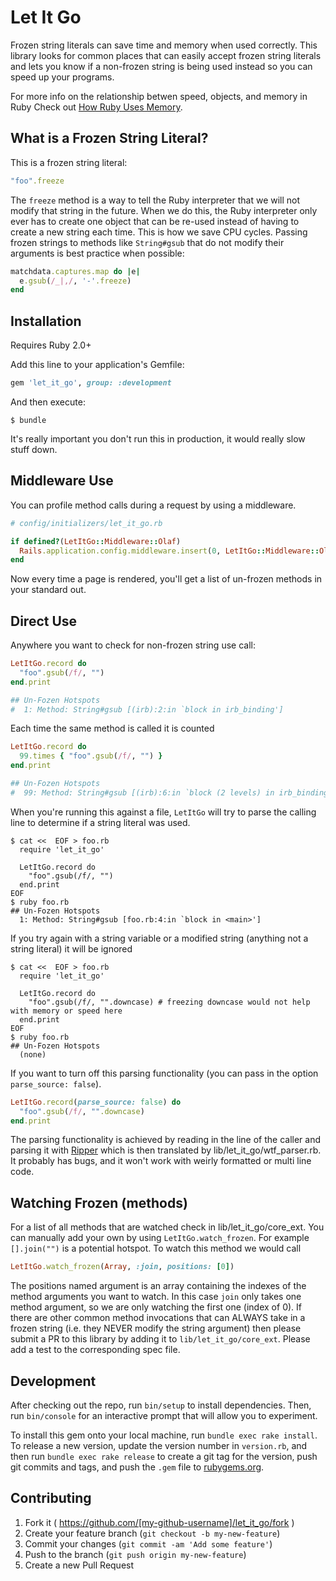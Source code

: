 # Let It Go

Frozen string literals can save time and memory when used correctly. This library looks for common places that can easily accept frozen string literals and lets you know if a non-frozen string is being used instead so you can speed up your programs.

For more info on the relationship betwen speed, objects, and memory in Ruby Check out [How Ruby Uses Memory](http://www.schneems.com/2015/05/11/how-ruby-uses-memory.html).

## What is a Frozen String Literal?

This is a frozen string literal:

```ruby
"foo".freeze
```

The `freeze` method is a way to tell  the Ruby interpreter that we will not modify that string in the future. When we do this, the Ruby interpreter only ever has to create one object that can be re-used instead of having to create a new string each time. This is how we save CPU cycles. Passing frozen strings to methods like `String#gsub` that do not modify their arguments is best practice when possible:

```ruby
matchdata.captures.map do |e|
  e.gsub(/_|,/, '-'.freeze)
end
```

## Installation

Requires Ruby 2.0+

Add this line to your application's Gemfile:

```ruby
gem 'let_it_go', group: :development
```

And then execute:

    $ bundle

It's really important you don't run this in production, it would really slow stuff down.


## Middleware Use

You can profile method calls during a request by using a middleware.


```ruby
# config/initializers/let_it_go.rb

if defined?(LetItGo::Middleware::Olaf)
  Rails.application.config.middleware.insert(0, LetItGo::Middleware::Olaf, parse_source: true)
end
```

Now every time a page is rendered, you'll get a list of un-frozen methods in your standard out.

## Direct Use

Anywhere you want to check for non-frozen string use call:

```ruby
LetItGo.record do
  "foo".gsub(/f/, "")
end.print

## Un-Fozen Hotspots
#  1: Method: String#gsub [(irb):2:in `block in irb_binding']
```

Each time the same method is called it is counted

```ruby
LetItGo.record do
  99.times { "foo".gsub(/f/, "") }
end.print

## Un-Fozen Hotspots
#  99: Method: String#gsub [(irb):6:in `block (2 levels) in irb_binding']
```

When you're running this against a file, `LetItGo` will try to parse the calling line to determine if a string literal was used.

```
$ cat <<  EOF > foo.rb
  require 'let_it_go'

  LetItGo.record do
    "foo".gsub(/f/, "")
  end.print
EOF
$ ruby foo.rb
## Un-Fozen Hotspots
  1: Method: String#gsub [foo.rb:4:in `block in <main>']
```

If you try again with a string variable or a modified string (anything not a string literal) it will be ignored

```
$ cat <<  EOF > foo.rb
  require 'let_it_go'

  LetItGo.record do
    "foo".gsub(/f/, "".downcase) # freezing downcase would not help with memory or speed here
  end.print
EOF
$ ruby foo.rb
## Un-Fozen Hotspots
  (none)
```

If you want to turn off this parsing functionality (you can pass in the option `parse_source: false`).

```ruby
LetItGo.record(parse_source: false) do
  "foo".gsub(/f/, "".downcase)
end.print
```

The parsing functionality is achieved by reading in the line of the caller and parsing it with [Ripper](http://ruby-doc.org/stdlib-2.2.2/libdoc/ripper/rdoc/Ripper.html) which is then translated by lib/let_it_go/wtf_parser.rb. It probably has bugs, and it won't work with weirly formatted or multi line code.

## Watching Frozen (methods)

For a list of all methods that are watched check in lib/let_it_go/core_ext. You can manually add your own by using `LetItGo.watch_frozen`. For example `[].join("")` is a potential hotspot. To watch this method we would call

```ruby
LetItGo.watch_frozen(Array, :join, positions: [0])
```

The positions named argument is an array containing the indexes of the method arguments you want to watch. In this case `join` only takes one method argument, so we are only watching the first one (index of 0). If there are other common method invocations that can ALWAYS take in a frozen string (i.e. they NEVER modify the string argument) then please submit a PR to this library by adding it to `lib/let_it_go/core_ext`. Please add a test to the corresponding spec file.


## Development

After checking out the repo, run `bin/setup` to install dependencies. Then, run `bin/console` for an interactive prompt that will allow you to experiment.

To install this gem onto your local machine, run `bundle exec rake install`. To release a new version, update the version number in `version.rb`, and then run `bundle exec rake release` to create a git tag for the version, push git commits and tags, and push the `.gem` file to [rubygems.org](https://rubygems.org).

## Contributing

1. Fork it ( https://github.com/[my-github-username]/let_it_go/fork )
2. Create your feature branch (`git checkout -b my-new-feature`)
3. Commit your changes (`git commit -am 'Add some feature'`)
4. Push to the branch (`git push origin my-new-feature`)
5. Create a new Pull Request
